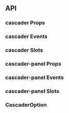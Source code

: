## API

### cascader Props

<field-table :data="cascaderProps"/>

### cascader Events

<field-table :data="cascaderEvents" type="emits"/>

### cascader Slots

<field-table :data="cascaderSlots" type="slots"/>

### cascader-panel Props

<field-table :data="cascaderPanelProps"/>

### cascader-panel Events

<field-table :data="cascaderPanelEvents" type="emits"/>

### cascader-panel Slots

<field-table :data="cascaderPanelSlots" type="slots"/>

### CascaderOption

<field-table :data="cascaderOption"/>

<script setup>
import { ref } from 'vue';

const cascaderProps = ref([
  { name: 'path-mode', desc: '绑定值是否为路径', type: 'boolean', value: 'false' },
  { name: 'multiple', desc: '是否为多选状态（多选模式默认开启搜索）', type: 'boolean', value: 'false' },
  { name: 'model-value (v-model)', desc: '绑定值', type: 'string| number| Record<string, any>| ( | string | number | Record<string, any> | (string | number | Record<string, any>)[] )[]| undefined', value: '-' },
  { name: 'default-value', desc: '默认值（非受控状态）', type: 'string| number| Record<string, any>| ( | string | number | Record<string, any> | (string | number | Record<string, any>)[] )[]| undefined', value: "'' | undefined | []" },
  { name: 'options', desc: '级联选择器的选项', type: 'CascaderOption[]', value: '[]' },
  { name: 'disabled', desc: '是否禁用', type: 'boolean', value: 'false' },
  { name: 'error', desc: '是否为错误状态', type: 'boolean', value: 'false' },
  { name: 'size', desc: '选择框的大小', type: "'mini' | 'small' | 'medium' | 'large'", value: "'medium'" },
  { name: 'allow-search', desc: '是否允许搜索', type: 'boolean', value: 'false (single) | true (multiple)' },
  { name: 'allow-clear', desc: '是否允许清除', type: 'boolean', value: 'false' },
  { name: 'input-value (v-model)', desc: '输入框的值', type: 'string', value: '-' },
  { name: 'default-input-value', desc: '输入框的默认值（非受控状态）', type: 'string', value: "''" },
  { name: 'popup-visible (v-model)', desc: '是否显示下拉框', type: 'boolean', value: '-' },
  { name: 'expand-trigger', desc: '展开下一级的触发方式', type: "'click' | 'hover'", value: "'click'" },
  { name: 'default-popup-visible', desc: '是否默认显示下拉框（非受控状态）', type: 'boolean', value: 'false' },
  { name: 'placeholder', desc: '占位符', type: 'string', value: '-' },
  { name: 'filter-option', desc: '自定义选项过滤方法', type: '(inputValue: string, option: CascaderOption) => boolean', value: '-' },
  { name: 'popup-container', desc: '弹出框的挂载容器', type: 'string | HTMLElement', value: '-' },
  { name: 'max-tag-count', desc: '多选模式下，最多显示的标签数量。0 表示不限制', type: 'number', value: '0' },
  { name: 'format-label', desc: '格式化展示内容', type: '(options: CascaderOption[]) => string', value: '-' },
  { name: 'trigger-props', desc: '下拉菜单的触发器属性', type: 'TriggerProps', value: '-' },
  { name: 'check-strictly', desc: '是否开启严格选择模式', type: 'boolean', value: 'false' },
  { name: 'load-more', desc: '数据懒加载函数，传入时开启懒加载功能', type: '( option: CascaderOption, done: (children?: CascaderOption[]) => void) => void', value: '-', version: '2.13.0' },
  { name: 'loading', desc: '是否为加载中状态', type: 'boolean', value: 'false', version: '2.15.0' },
  { name: 'search-option-only-label', desc: '搜索下拉菜单中的选项是否仅展示标签', type: 'boolean', value: 'false', version: '2.18.0' },
  { name: 'search-delay', desc: '触发搜索事件的延迟时间', type: 'number', value: '500', version: '2.18.0' },
  { name: 'field-names', desc: '自定义 CascaderOption 中的字段', type: 'CascaderFieldNames', value: '-', version: '2.22.0' },
  { name: 'value-key', desc: '用于确定选项键值的属性名', type: 'string', value: "'value'", version: '2.29.0' },
  { name: 'fallback', desc: '自定义不存在选项的值的展示', type: 'boolean| (( value: | string | number | Record<string, unknown> | (string | number | Record<string, unknown>)[] ) => string)', value: 'true', version: '2.29.0' },
  { name: 'expand-child', desc: '是否展开子菜单', type: 'boolean', value: 'false', version: '2.29.0' },
  { name: 'virtual-list-props', desc: '传递虚拟列表属性，传入此参数以开启虚拟滚动 VirtualListProps', type: 'VirtualListProps', value: '-', version: '2.49.0' },
  { name: 'tag-nowrap', desc: '标签内容不换行', type: 'boolean', value: 'false', version: '2.56.1' },
]);

const cascaderEvents = ref([
  { name: 'change', desc: '选中值改变时触发', type: 'value: string | number | (string | number | (string | number)[])[] | undefined' },
  { name: 'input-value-change', desc: '输入值改变时触发', type: 'value: string' },
  { name: 'clear', desc: '点击清除按钮时触发' },
  { name: 'search', desc: '用户搜索时触发', type: 'value: string' },
  { name: 'popup-visible-change', desc: '下拉框的显示状态改变时触发', type: 'visible: boolean' },
  { name: 'focus', desc: '获得焦点时触发', type: 'ev: FocusEvent' },
  { name: 'blur', desc: '失去焦点时触发', type: 'ev: FocusEvent' },
]);

const cascaderSlots = ref([
  { name: 'label', desc: '选择框的显示内容', type: 'data: CascaderOption', version: '2.18.0' },
  { name: 'prefix', desc: '前缀元素', version: '2.23.0' },
  { name: 'arrow-icon', desc: '选择框的箭头图标', version: '2.16.0' },
  { name: 'loading-icon', desc: '选择框的加载中图标', version: '2.16.0' },
  { name: 'search-icon', desc: '选择框的搜索图标', version: '2.16.0' },
  { name: 'empty', desc: '选项为空时的显示内容', version: '2.23.0' },
  { name: 'option', desc: '选项内容', type: 'data: CascaderOption', version: '2.18.0' },
]);

const cascaderPanelProps = ref([
    { name: 'path-mode', desc: '绑定值是否为路径', type: 'boolean', value: 'false' },
    { name: 'multiple', desc: '是否为多选状态（多选模式默认开启搜索）', type: 'boolean', value: 'false' },
    { name: 'model-value (v-model)', desc: '绑定值', type: 'string| number| Record<string, any>| ( | string | number | Record<string, any> | (string | number | Record<string, any>)[] )[]| undefined', value: '-' },
    { name: 'default-value', desc: '默认值（非受控状态）', type: 'string| number| Record<string, any>| ( | string | number | Record<string, any> | (string | number | Record<string, any>)[] )[]| undefined', value: "'' | undefined | []" },
    { name: 'options', desc: '级联选择器的选项', type: 'CascaderOption[]', value: '[]' },
    { name: 'expand-trigger', desc: '展开下一级的触发方式', type: 'string', value: "'click'" },
    { name: 'check-strictly', desc: '是否开启严格选择模式', type: 'boolean', value: 'false' },
    { name: 'load-more', desc: '数据懒加载函数，传入时开启懒加载功能', type: '( option: CascaderOption, done: (children?: CascaderOption[]) => void) => void', value: '-', version: '2.13.0' },
    { name: 'field-names', desc: '自定义 CascaderOption 中的字段', type: 'CascaderFieldNames', value: '-', version: '2.22.0' },
    { name: 'value-key', desc: '用于确定选项键值的属性名', type: 'string', value: "'value'", version: '2.29.0' },
    { name: 'expand-child', desc: '是否展开子菜单', type: 'boolean', value: 'false', version: '2.29.0' },
]);

const cascaderPanelEvents = ref([
    { name: 'change', desc: '选中值改变时触发', type: 'value: string | number | (string | number | (string | number)[])[] | undefined' },
]);

const cascaderPanelSlots = ref([
    { name: 'empty', desc: '选项为空时的显示内容', version: '2.23.0' },
]);

const cascaderOption = ref([
  { name: 'value', desc: '选项值，2.29.0 版本支持对象', type: 'string | number | Record<string, any>', value: '-' },
  { name: 'label', desc: '选项文本', type: 'string', value: '-' },
  { name: 'render', desc: '自定义渲染', type: 'RenderFunction', value: '-' },
  { name: 'disabled', desc: '是否禁用', type: 'boolean', value: 'false' },
  { name: 'tagProps', desc: '展示的标签属性', type: 'TagProps', value: '-', version: '2.8.0' },
  { name: 'children', desc: '下一级选项', type: 'CascaderOption[]', value: '-' },
  { name: 'isLeaf', desc: '是否是叶子节点', type: 'boolean', value: 'false' },
]);
</script>
